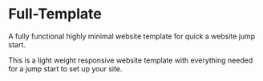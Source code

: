 Full-Template
=============

A fully functional highly minimal website template for quick a website jump start.

This is a light weight responsive website template with everything needed for a jump start to set up your site.

